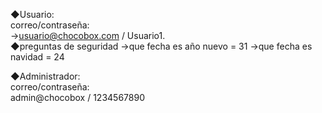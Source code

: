 ◆Usuario:      
correo/contraseña:   
→usuario@chocobox.com / Usuario1.      
◆preguntas de seguridad
→que fecha es año nuevo = 31
→que fecha es navidad = 24

◆Administrador:     
correo/contraseña:   
admin@chocobox / 1234567890
